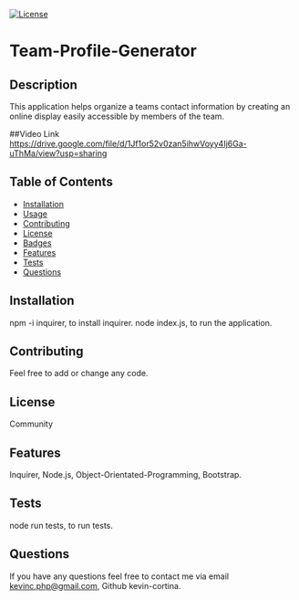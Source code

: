 
 
  [![ License](https://img.shields.io/badge/license--blue.svg)](http://www.gnu.org/licenses/-3.0)

  # Team-Profile-Generator
  
  ## Description
  This application helps organize a teams contact information by creating an online display easily accessible by members of the team.
  
  ##Video Link
  https://drive.google.com/file/d/1Jf1or52v0zan5ihwVoyy4Ij6Ga-uThMa/view?usp=sharing
  
  ## Table of Contents
  - [Installation](#installation)
  - [Usage](#usage)
  - [Contributing](#contributing)
  - [License](#license)
  - [Badges](#badges)
  - [Features](#features)
  - [Tests](#test)
  - [Questions](#questions)
 
  ## Installation
  npm -i inquirer,  to install inquirer. 
  node index.js, to run the application.

  
  ## Contributing
  Feel free to add or change any code.

  
  ## License
  Community
  

  ## Features
  Inquirer, Node.js, Object-Orientated-Programming, Bootstrap.
  
  ## Tests
  node run tests, to run tests.
 
  
  ## Questions
  If you have any questions feel free to contact me via email kevinc.php@gmail.com, Github kevin-cortina.
  
